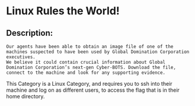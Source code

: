 # Linux Rules the World!

## Description:
```
Our agents have been able to obtain an image file of one of the machines suspected to have been used by Global Domination Corporation executives.
We believe it could contain crucial information about Global Domination Corporation’s next-gen Cyber-BOTS. Download the file, connect to the machine and look for any supporting evidence.
```

This Category is a Linux Category, and requires you to ssh into their machine and log on as different users, to access the flag that is in their home directory.